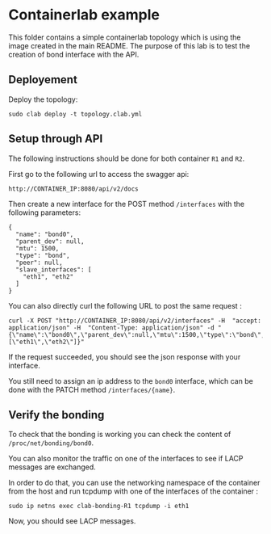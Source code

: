 # Containerlab example

This folder contains a simple containerlab topology which is using the image created in the main README.
The purpose of this lab is to test the creation of bond interface with the API.

## Deployement

Deploy the topology:

```
sudo clab deploy -t topology.clab.yml
```

## Setup through API

The following instructions should be done for both container `R1` and `R2`.

First go to the following url to access the swagger api:

```
http://CONTAINER_IP:8080/api/v2/docs
```

Then create a new interface for the POST method `/interfaces` with the following parameters:
```
{
  "name": "bond0",
  "parent_dev": null,
  "mtu": 1500,
  "type": "bond",
  "peer": null,
  "slave_interfaces": [
    "eth1", "eth2"
  ]
}
```

You can also directly curl the following URL to post the same request :

```
curl -X POST "http://CONTAINER_IP:8080/api/v2/interfaces" -H  "accept: application/json" -H  "Content-Type: application/json" -d "{\"name\":\"bond0\",\"parent_dev\":null,\"mtu\":1500,\"type\":\"bond\",\"peer\":null,\"slave_interfaces\":[\"eth1\",\"eth2\"]}"
```

If the request succeeded, you should see the json response with your interface.

You still need to assign an ip address to the `bond0` interface, which can be done with the PATCH method `/interfaces/{name}`.

## Verify the bonding

To check that the bonding is working you can check the content of `/proc/net/bonding/bond0`.

You can also monitor the traffic on one of the interfaces to see if LACP messages are exchanged.

In order to do that, you can use the networking namespace of the container from the host and run tcpdump with one of the interfaces of the container :

```
sudo ip netns exec clab-bonding-R1 tcpdump -i eth1
```

Now, you should see LACP messages.